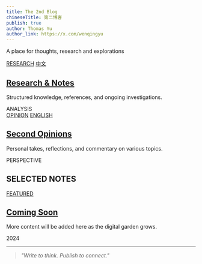 ```yaml
---
title: The 2nd Blog
chineseTitle: 第二博客
publish: true
author: Thomas Yu
author_link: https://x.com/wenqingyu
---
```


<p>A place for thoughts, research and explorations</p>

<div class="cards-layout">
  <div class="card">
    <div class="card-content">
      <div class="tags">
        <a href="/tags/research">RESEARCH</a>
        <a href="/tags/中文">中文</a>
      </div>
      <h2 class="card-title"><a href="/Research" class="hover-underline">Research & Notes</a></h2>
      <p class="card-excerpt">Structured knowledge, references, and ongoing investigations.</p>
      <div class="card-meta">
        <span>ANALYSIS</span>
      </div>
    </div>
  </div>

  <div class="card">
    <div class="card-content">
      <div class="tags">
        <a href="/tags/opinion">OPINION</a>
        <a href="/tags/english">ENGLISH</a>
      </div>
      <h2 class="card-title"><a href="/2nd%20opinion" class="hover-underline">Second Opinions</a></h2>
      <p class="card-excerpt">Personal takes, reflections, and commentary on various topics.</p>
      <div class="card-meta">
        <span>PERSPECTIVE</span>
      </div>
    </div>
  </div>
</div>

## SELECTED NOTES

<div class="cards-layout">
  <div class="card">
    <div class="card-content">
      <div class="tags">
        <a href="/tags/featured">FEATURED</a>
      </div>
      <h2 class="card-title"><a href="#" class="hover-underline">Coming Soon</a></h2>
      <p class="card-excerpt">More content will be added here as the digital garden grows.</p>
      <div class="card-meta">
        <span>2024</span>
      </div>
    </div>
  </div>
</div>

---

> _"Write to think. Publish to connect."_ 